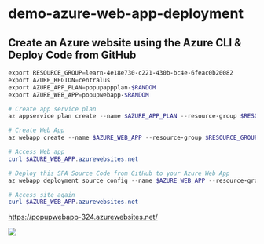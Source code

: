 # demo-azure-web-app-deployment
 
## Create an Azure website using the Azure CLI & Deploy Code from GitHub

```powershell
export RESOURCE_GROUP=learn-4e18e730-c221-430b-bc4e-6feac0b20082
export AZURE_REGION=centralus
export AZURE_APP_PLAN=popupappplan-$RANDOM
export AZURE_WEB_APP=popupwebapp-$RANDOM

# Create app service plan
az appservice plan create --name $AZURE_APP_PLAN --resource-group $RESOURCE_GROUP --location $AZURE_REGION --sku FREE

# Create Web App
az webapp create --name $AZURE_WEB_APP --resource-group $RESOURCE_GROUP --plan $AZURE_APP_PLAN

# Access Web app  
curl $AZURE_WEB_APP.azurewebsites.net

# Deploy this SPA Source Code from GitHub to your Azure Web App
az webapp deployment source config --name $AZURE_WEB_APP --resource-group $RESOURCE_GROUP --repo-url "https://github.com/rupeshtiwari/demo-azure-web-app-deployment" --branch main --manual-integration --git-token "your github token" --debug

# Access site again 
curl $AZURE_WEB_APP.azurewebsites.net
```

https://popupwebapp-324.azurewebsites.net/ 


![](https://i.imgur.com/9N8FPSZ.png)
